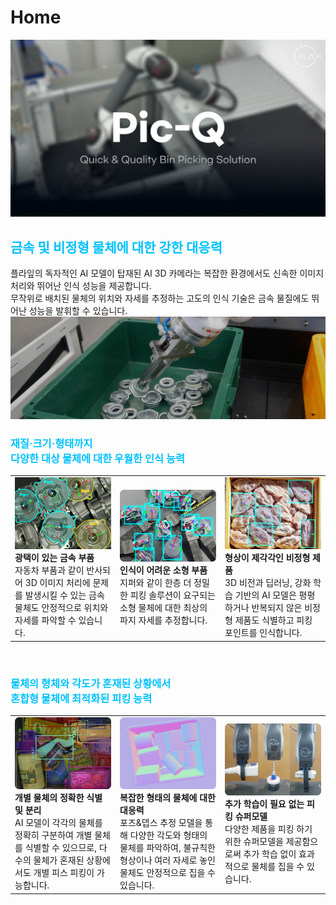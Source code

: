 # Home

[![AI Bin Picking Solution](assets/home/thumbnail.png)](https://www.youtube.com/watch?v=04Uzk1nE3Lc)
<h2 style="color: #00C2FF;">금속 및 비정형 물체에 대한 강한 대응력</h2>

플라잎의 독자적인 AI 모델이 탑재된 AI 3D 카메라는 복잡한 환경에서도 신속한 이미지 처리와 뛰어난 인식 성능을 제공합니다.  
무작위로 배치된 물체의 위치와 자세를 추정하는 고도의 인식 기술은 금속 물질에도 뛰어난 성능을 발휘할 수 있습니다.
![AI Bin Picking Solution](assets/home/main.png)

<h3 style="color: #00C2FF;">재질·크기·형태까지<br>다양한 대상 물체에 대한 우월한 인식 능력</h3>
<table>
  <tr>
    <td width="33%">
      <img src="assets/home/main1.png" width="100%"><br>
      <strong>광택이 있는 금속 부품</strong><br>
      자동차 부품과 같이 반사되어 3D 이미지 처리에 문제를 발생시킬 수 있는 금속 물체도 안정적으로 위치와 자세를 파악할 수 있습니다.
    </td>
    <td width="33%">
      <img src="assets/home/main2.png" width="100%"><br>
      <b>인식이 어려운 소형 부품</b><br>
      지퍼와 같이 한층 더 정밀한 피킹 솔루션이 요구되는 소형 물체에 대한 최상의 파지 자세를 추정합니다.
    </td>
    <td width="33%">
      <img src="assets/home/main3.png" width="100%"><br>
      <strong>형상이 제각각인 비정형 제품</strong><br>
      3D 비전과 딥러닝, 강화 학습 기반의 AI 모델은 평평하거나 반복되지 않은 비정형 제품도 식별하고 피킹 포인트를 인식합니다.
    </td>
  </tr>
</table>
<br/>
<h3 style="color: #00C2FF;">물체의 형체와 각도가 혼재된 상황에서<br>혼합형 물체에 최적화된 피킹 능력</h3>
<table>
  <tr>
    <td width="33%">
      <img src="assets/home/main4.png" width="100%"><br>
      <strong>개별 물체의 정확한 식별 및 분리</strong><br>
        AI 모델이 각각의 물체를 정확히 구분하여 개별 물체를
        식별할 수 있으므로, 다수의 물체가 혼재된 상황에서도
        개별 피스 피킹이 가능합니다.
    </td>
    <td width="33%">
      <img src="assets/home/main5.png" width="100%"><br>
      <b>복잡한 형태의 물체에 대한 대응력</b><br>
        포즈&뎁스 추정 모델을 통해 다양한 각도와 형태의 물체를
        파악하여, 불규칙한 형상이나 여러 자세로 놓인 물체도
        안정적으로 집을 수 있습니다.
    </td>
    <td width="33%">
      <img src="assets/home/main6.png" width="100%"><br>
      <strong>추가 학습이 필요 없는 피킹 슈퍼모델</strong><br>
        다양한 제품을 피킹 하기 위한 슈퍼모델을 제공함으로써
        추가 학습 없이 효과적으로 물체를 집을 수 있습니다.
    </td>
  </tr>
</table>

